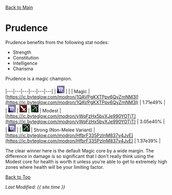 [Back to Main](index.md)

# Prudence

Prudence benefits from the following stat nodes:
* Strength
* Constitution
* Intelligence
* Charisma

Prudence is a magic champion.

|---|---|---|---|---|---|
| ![Magic Icon](images\magic.png) |   |   | Magic | [https://ic.byteglow.com/modron/1QAVPgKXTPpv6QyZmNM3l](https://ic.byteglow.com/modron/1QAVPgKXTPpv6QyZmNM3l) | 1.71e49% |
| ![Magic Icon](images\magic.png) | ![Melee Icon](images\melee.png) | ![Ranged Icon](images\ranged.png) | Modest | [https://ic.byteglow.com/modron/yWqFzHx5bvXJe990YOTjT](https://ic.byteglow.com/modron/yWqFzHx5bvXJe990YOTjT) | 3.05e40% |
| ![Magic Icon](images\magic.png) |   | ![Ranged Icon](images\ranged.png) | Strong (Non-Melee Variant) | [https://ic.byteglow.com/modron/HfbrF335PzInM837v4JvE](https://ic.byteglow.com/modron/HfbrF335PzInM837v4JvE) | 1.37e39% |

The clear winner here is the default Magic core by a wide margin. The difference in damage is so significant that I don't really think using the Modest core for health is worth it unless you're able to get to extremely high zones where health will be your limiting factor.

[Back to Top](#top)

*Last Modified: {{ site.time }}*